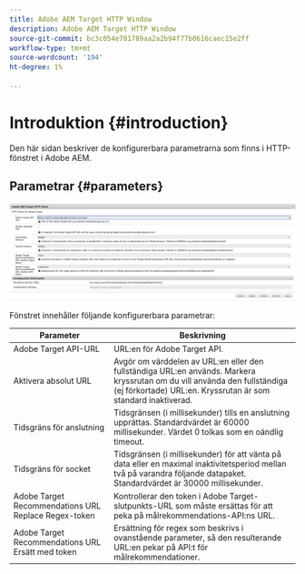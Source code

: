 ```yaml
---
title: Adobe AEM Target HTTP Window
description: Adobe AEM Target HTTP Window
source-git-commit: bc3c054e781789aa2a2b94f77b0616caec15e2ff
workflow-type: tm+mt
source-wordcount: '194'
ht-degree: 1%

---
```



# Introduktion {#introduction}

Den här sidan beskriver de konfigurerbara parametrarna som finns i HTTP-fönstret i Adobe AEM.

## Parametrar {#parameters}

![Mål-HTTP-fönster](assets/httpwindow.png "Mål-HTTP-fönster")

Fönstret innehåller följande konfigurerbara parametrar:

| Parameter | Beskrivning |
|---|---|
| Adobe Target API-URL | URL:en för Adobe Target API. |
| Aktivera absolut URL | Avgör om värddelen av URL:en eller den fullständiga URL:en används. Markera kryssrutan om du vill använda den fullständiga (ej förkortade) URL:en. Kryssrutan är som standard inaktiverad. |
| Tidsgräns för anslutning | Tidsgränsen (i millisekunder) tills en anslutning upprättas. Standardvärdet är 60000 millisekunder. Värdet 0 tolkas som en oändlig timeout. |
| Tidsgräns för socket | Tidsgränsen (i millisekunder) för att vänta på data eller en maximal inaktivitetsperiod mellan två på varandra följande datapaket. Standardvärdet är 30000 millisekunder. |
| Adobe Target Recommendations URL Replace Regex-token | Kontrollerar den token i Adobe Target-slutpunkts-URL som måste ersättas för att peka på målrekommendations-API:ns URL. |
| Adobe Target Recommendations URL Ersätt med token | Ersättning för regex som beskrivs i ovanstående parameter, så den resulterande URL:en pekar på API:t för målrekommendationer. |

